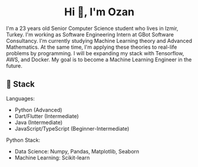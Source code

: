 <h1 align="center">Hi 👋, I'm Ozan</h1>

I'm a 23 years old Senior Computer Science student who lives in Izmir, Turkey. I'm working as Software Engineering Intern at GBot Software Consultancy. I'm currently studying Machine Learning theory and Advanced Mathematics. At the same time, I'm applying these theories to real-life problems by programming. I will be expanding my stack with Tensorflow, AWS, and Docker. My goal is to become a Machine Learning Engineer in the future.

## 🔨 Stack 

Languages:
- Python (Advanced)
- Dart/Flutter (Intermediate)
- Java (Intermediate)
- JavaScript/TypeScript (Beginner-Intermediate)

Python Stack:
- Data Science: Numpy, Pandas, Matplotlib, Seaborn
- Machine Learning: Scikit-learn

